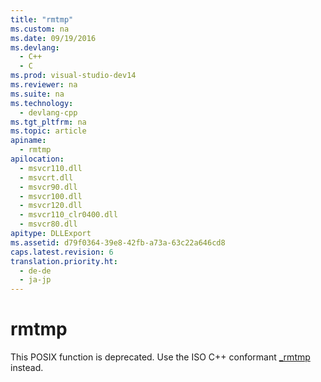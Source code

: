 ```yaml
---
title: "rmtmp"
ms.custom: na
ms.date: 09/19/2016
ms.devlang: 
  - C++
  - C
ms.prod: visual-studio-dev14
ms.reviewer: na
ms.suite: na
ms.technology: 
  - devlang-cpp
ms.tgt_pltfrm: na
ms.topic: article
apiname: 
  - rmtmp
apilocation: 
  - msvcr110.dll
  - msvcrt.dll
  - msvcr90.dll
  - msvcr100.dll
  - msvcr120.dll
  - msvcr110_clr0400.dll
  - msvcr80.dll
apitype: DLLExport
ms.assetid: d79f0364-39e8-42fb-a73a-63c22a646cd8
caps.latest.revision: 6
translation.priority.ht: 
  - de-de
  - ja-jp
---
```

# rmtmp
This POSIX function is deprecated. Use the ISO C++ conformant [_rmtmp](../vs140/_rmtmp.md) instead.